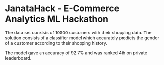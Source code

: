 # JanataHack - E-Commerce Analytics ML Hackathon

The data set consists of 10500 customers with their shopping data. The solution consists of a classifier model which accurately predicts the gender of a customer according to their shopping history.

The model gave an accuracy of 92.7% and was ranked 4th on private leaderboard.
